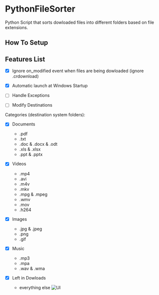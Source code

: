 # PythonFileSorter
Python Script that sorts dowloaded files into different folders based on file extensions.

## How To Setup

## Features List

- [x] Ignore on_modified event when files are being dowloaded (ignore .crdownload)
- [x] Automatic launch at Windows Startup
- [ ] Handle Exceptions
- [ ] Modify Destinations


Categories (destination system folders): 

- [x] Documents 
  - .pdf
  - .txt
  - .doc & .docx & .odt
  - .xls & .xlsx
  - .ppt & .pptx

- [x] Videos
  - .mp4
  - .avi
  - .m4v
  - .mkv
  - .mpg & .mpeg
  - .wmv
  - .mov
  - .h264


- [x] Images
  - .jpg & .jpeg
  - .png
  - .gif

- [x] Music
  - .mp3 
  - .mpa
  - .wav & .wma

- [x] Left in Dowloads
  - everything else
![UI](https://github.com/FerrarioChristian/python-file-sorter/assets/45001982/203e3c67-74a1-4d09-a2af-a8a453ca9e96)
